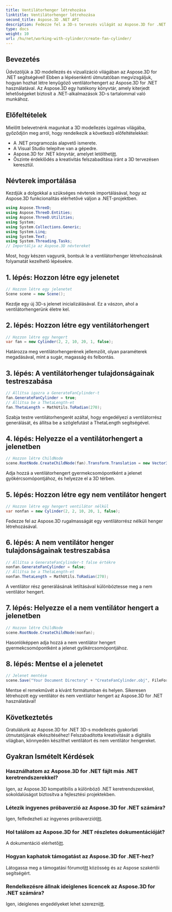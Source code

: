 ```yaml
---
title: Ventilátorhenger létrehozása
linktitle: Ventilátorhenger létrehozása
second_title: Aspose.3D .NET API
description: Fedezze fel a 3D-s tervezés világát az Aspose.3D for .NET segítségével! Lenyűgöző ventilátoros és nem ventilátoros hengereket készíthet könnyedén. Töltse le most a próbaverziót.
type: docs
weight: 10
url: /hu/net/working-with-cylinder/create-fan-cylinder/
---
```

## Bevezetés
Üdvözöljük a 3D modellezés és vizualizáció világában az Aspose.3D for .NET segítségével! Ebben a lépésenkénti útmutatóban megvizsgáljuk, hogyan hozhat létre lenyűgöző ventilátorhengert az Aspose.3D for .NET használatával. Az Aspose.3D egy hatékony könyvtár, amely kiterjedt lehetőségeket biztosít a .NET-alkalmazások 3D-s tartalommal való munkához.
## Előfeltételek
Mielőtt belevetnénk magunkat a 3D modellezés izgalmas világába, győződjön meg arról, hogy rendelkezik a következő előfeltételekkel:
- A .NET programozás alapvető ismerete.
- A Visual Studio telepítve van a gépedre.
-  Aspose.3D for .NET könyvtár, amelyet letölthet[itt](https://releases.aspose.com/3d/net/).
- Őszinte érdeklődés a kreativitás felszabadítása iránt a 3D tervezésen keresztül.
## Névterek importálása
Kezdjük a dolgokkal a szükséges névterek importálásával, hogy az Aspose.3D funkcionalitás elérhetővé váljon a .NET-projektben.
```csharp
using Aspose.ThreeD;
using Aspose.ThreeD.Entities;
using Aspose.ThreeD.Utilities;
using System;
using System.Collections.Generic;
using System.Linq;
using System.Text;
using System.Threading.Tasks;
// Importálja az Aspose.3D névtereket
```
Most, hogy készen vagyunk, bontsuk le a ventilátorhenger létrehozásának folyamatát kezelhető lépésekre.
## 1. lépés: Hozzon létre egy jelenetet
```csharp
// Hozzon létre egy jelenetet
Scene scene = new Scene();
```
Kezdje egy új 3D-s jelenet inicializálásával. Ez a vászon, ahol a ventilátorhengerünk életre kel.
## 2. lépés: Hozzon létre egy ventilátorhengert
```csharp
// Hozzon létre egy hengert
var fan = new Cylinder(2, 2, 10, 20, 1, false);
```
Határozza meg ventilátorhengerének jellemzőit, olyan paraméterek megadásával, mint a sugár, magasság és felbontás.
## 3. lépés: A ventilátorhenger tulajdonságainak testreszabása
```csharp
// Állítsa igazra a GenerateFanCylinder-t
fan.GenerateFanCylinder = true;
// Állítsa be a ThetaLength-et
fan.ThetaLength = MathUtils.ToRadian(270);
```
Szabja testre ventilátorhengerét azáltal, hogy engedélyezi a ventilátorrész generálását, és állítsa be a szöglefutást a ThetaLength segítségével.
## 4. lépés: Helyezze el a ventilátorhengert a jelenetben
```csharp
// Hozzon létre ChildNode
scene.RootNode.CreateChildNode(fan).Transform.Translation = new Vector3(10, 0, 0);
```
Adja hozzá a ventilátorhengert gyermekcsomópontként a jelenet gyökércsomópontjához, és helyezze el a 3D térben.
## 5. lépés: Hozzon létre egy nem ventilátor hengert
```csharp
// Hozzon létre egy hengert ventilátor nélkül
var nonfan = new Cylinder(2, 2, 10, 20, 1, false);
```
Fedezze fel az Aspose.3D rugalmasságát egy ventilátorrész nélküli henger létrehozásával.
## 6. lépés: A nem ventilátor henger tulajdonságainak testreszabása
```csharp
// Állítsa a GenerateFanCylinder-t false értékre
nonfan.GenerateFanCylinder = false;
// Állítsa be a ThetaLength-et
nonfan.ThetaLength = MathUtils.ToRadian(270);
```
A ventilátor rész generálásának letiltásával különböztesse meg a nem ventilátor hengert.
## 7. lépés: Helyezze el a nem ventilátor hengert a jelenetben
```csharp
// Hozzon létre ChildNode
scene.RootNode.CreateChildNode(nonfan);
```
Hasonlóképpen adja hozzá a nem ventilátor hengert gyermekcsomópontként a jelenet gyökércsomópontjához.
## 8. lépés: Mentse el a jelenetet
```csharp
// Jelenet mentése
scene.Save("Your Document Directory" + "CreateFanCylinder.obj", FileFormat.WavefrontOBJ);
```
Mentse el remekművét a kívánt formátumban és helyen. Sikeresen létrehozott egy ventilátor és nem ventilátor hengert az Aspose.3D for .NET használatával!
## Következtetés
Gratulálunk az Aspose.3D for .NET 3D-s modellezés gyakorlati útmutatójának elkészítéséhez! Felszabadította kreativitását a digitális világban, könnyedén készíthet ventilátort és nem ventilátor hengereket.
## Gyakran Ismételt Kérdések
### Használhatom az Aspose.3D for .NET fájlt más .NET keretrendszerekkel?
Igen, az Aspose.3D kompatibilis a különböző .NET keretrendszerekkel, sokoldalúságot biztosítva a fejlesztési projektekben.
### Létezik ingyenes próbaverzió az Aspose.3D for .NET számára?
 Igen, felfedezheti az ingyenes próbaverziót[itt](https://releases.aspose.com/).
### Hol találom az Aspose.3D for .NET részletes dokumentációját?
 A dokumentáció elérhető[itt](https://reference.aspose.com/3d/net/).
### Hogyan kaphatok támogatást az Aspose.3D for .NET-hez?
 Látogassa meg a támogatási fórumot[itt](https://forum.aspose.com/c/3d/18) közösség és az Aspose szakértői segítségért.
### Rendelkezésre állnak ideiglenes licencek az Aspose.3D for .NET számára?
 Igen, ideiglenes engedélyeket lehet szerezni[itt](https://purchase.aspose.com/temporary-license/).